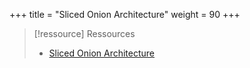 +++
title = "Sliced Onion Architecture"
weight = 90
+++

> [!ressource] Ressources
> - [Sliced Onion Architecture](http://odrotbohm.github.io/2023/07/sliced-onion-architecture/)

